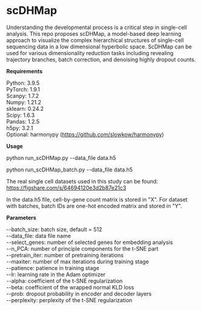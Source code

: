 # scDHMap

Understanding the developmental process is a critical step in single-cell analysis. This repo proposes scDHMap, a model-based deep learning approach to visualize the complex hierarchical structures of single-cell sequencing data in a low dimensional hyperbolic space. ScDHMap can be used for various dimensionality reduction tasks including revealing trajectory branches, batch correction, and denoising highly dropout counts.

**Requirements**

Python: 3.9.5<br/>
PyTorch: 1.9.1<br/>
Scanpy: 1.7.2<br/>
Numpy: 1.21.2<br/>
sklearn: 0.24.2<br/>
Scipy: 1.6.3<br/>
Pandas: 1.2.5<br/>
h5py: 3.2.1<br/>
Optional: harmonypy (https://github.com/slowkow/harmonypy)

**Usage**

python run_scDHMap.py --data_file data.h5

python run_scDHMap_batch.py --data_file data.h5

The real single cell datasets used in this study can be found: https://figshare.com/s/64694120e3d2b87e21c3

In the data.h5 file, cell-by-gene count matrix is stored in "X". For dataset with batches, batch IDs are one-hot encoded matrix and stored in "Y".

**Parameters**

--batch_size: batch size, default = 512<br/>
--data_file: data file name<br/>
--select_genes: number of selected genes for embedding analysis<br/>
--n_PCA: number of principle components for the t-SNE part<br/>
--pretrain_iter: number of pretraining iterations<br/>
--maxiter: number of max iterations during training stage<br/>
--patience: patience in training stage<br/>
--lr: learning rate in the Adam optimizer<br/>
--alpha: coefficient of the t-SNE regularization<br/>
--beta: coefficient of the wrapped normal KLD loss<br/>
--prob: dropout probability in encoder and decoder layers<br/>
--perplexity: perplexity of the t-SNE regularization
